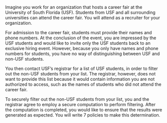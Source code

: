 
Imagine you work for an organization that hosts a career fair at the University of South Florida (USF). Students from USF and all surrounding universities can attend the career fair. You will attend as a recruiter for your organization.

For admission to the career fair, students must provide their names and phone numbers. At the conclusion of the event, you are impressed by the USF students and would like to invite only the USF students back to an exclusive hiring event. However, because you only have names and phone numbers for students, you have no way of distinguishing between USF and non-USF students. 

You then contact USF’s registrar for a list of USF students, in order to filter out the non-USF students from your list. The registrar, however, does not want to provide this list because it would contain information you are not authorized to access, such as the names of students who did not attend the career fair. 

To securely filter out the non-USF students from your list, you and the registrar agree to employ a secure computation to perform filtering. After the computation is completed, you would like to ensure that the results were generated as expected. You will write 7 policies to make this determination.